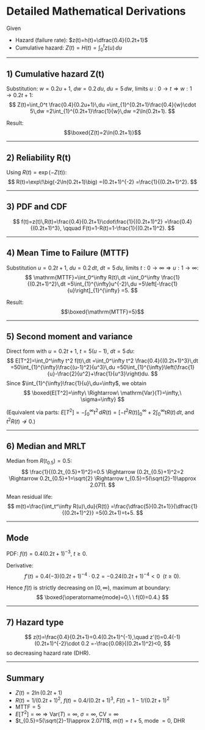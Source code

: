 # Detailed Mathematical Derivations 

Given
- Hazard (failure rate): $z(t)=h(t)=\dfrac{0.4}{0.2t+1}$
- Cumulative hazard: $Z(t)=H(t)=\displaystyle\int_0^t z(u)\,du$

---

## 1) Cumulative hazard Z(t)

Substitution: $w=0.2u+1,\ dw=0.2\,du,\ du=5\,dw$, limits $u:0\to t \Rightarrow w:1\to 0.2t+1$:
$$
Z(t)=\int_0^t \frac{0.4}{0.2u+1}\,du
=\int_{1}^{0.2t+1}\frac{0.4}{w}\cdot 5\,dw
=2\int_{1}^{0.2t+1}\frac{1}{w}\,dw
=2\ln(0.2t+1).
$$

Result:
$$\boxed{Z(t)=2\ln(0.2t+1)}$$

---

## 2) Reliability R(t)

Using $R(t)=\exp(-Z(t))$:
$$
R(t)=\exp\!\big(-2\ln(0.2t+1)\big)
=(0.2t+1)^{-2}
=\frac{1}{(0.2t+1)^2}.
$$

---

## 3) PDF and CDF

$$
f(t)=z(t)\,R(t)=\frac{0.4}{0.2t+1}\cdot\frac{1}{(0.2t+1)^2}
=\frac{0.4}{(0.2t+1)^3},
\qquad
F(t)=1-R(t)=1-\frac{1}{(0.2t+1)^2}.
$$

---

## 4) Mean Time to Failure (MTTF)

Substitution $u=0.2t+1,\ du=0.2\,dt,\ dt=5\,du$, limits $t:0\to\infty \Rightarrow u:1\to\infty$:
$$
\mathrm{MTTF}=\int_0^\infty R(t)\,dt
=\int_0^\infty \frac{1}{(0.2t+1)^2}\,dt
=5\int_{1}^{\infty}u^{-2}\,du
=5\left[-\frac{1}{u}\right]_{1}^{\infty}
=5.
$$

Result:
$$\boxed{\mathrm{MTTF}=5}$$

---

## 5) Second moment and variance

Direct form with $u=0.2t+1,\ t=5(u-1),\ dt=5\,du$:
$$
E[T^2]=\int_0^\infty t^2 f(t)\,dt
=\int_0^\infty t^2 \frac{0.4}{(0.2t+1)^3}\,dt
=50\int_{1}^{\infty}\frac{(u-1)^2}{u^3}\,du
=50\int_{1}^{\infty}\left(\frac{1}{u}-\frac{2}{u^2}+\frac{1}{u^3}\right)du.
$$
Since $\int_{1}^{\infty}\frac{1}{u}\,du=\infty$, we obtain
$$
\boxed{E[T^2]=\infty\ \Rightarrow\ \mathrm{Var}(T)=\infty,\ \sigma=\infty}
$$

(Equivalent via parts: $E[T^2]=-\int_0^\infty t^2\,dR(t)=[-t^2R(t)]_0^\infty+2\int_0^\infty tR(t)\,dt$, and $t^2R(t)\not\to0$.)

---

## 6) Median and MRLT

Median from $R(t_{0.5})=0.5$:
$$
\frac{1}{(0.2t_{0.5}+1)^2}=0.5
\Rightarrow (0.2t_{0.5}+1)^2=2
\Rightarrow 0.2t_{0.5}+1=\sqrt{2}
\Rightarrow t_{0.5}=5(\sqrt{2}-1)\approx 2.0711.
$$

Mean residual life:
$$
m(t)=\frac{\int_t^\infty R(u)\,du}{R(t)}
=\frac{\dfrac{5}{0.2t+1}}{\dfrac{1}{(0.2t+1)^2}}
=5(0.2t+1)=t+5.
$$

---

## Mode

PDF: $f(t)=0.4(0.2t+1)^{-3},\ t\ge 0$.

Derivative:
$$
f'(t)=0.4(-3)(0.2t+1)^{-4}\cdot 0.2
= -0.24(0.2t+1)^{-4} < 0\ \ (t\ge 0).
$$

Hence $f(t)$ is strictly decreasing on $[0,\infty)$, maximum at boundary:
$$
\boxed{\operatorname{mode}=0,\ \ f(0)=0.4.}
$$

---

## 7) Hazard type

$$
z(t)=\frac{0.4}{0.2t+1}=0.4(0.2t+1)^{-1},\quad
z'(t)=0.4(-1)(0.2t+1)^{-2}\cdot 0.2
=-\frac{0.08}{(0.2t+1)^2}<0,
$$
so decreasing hazard rate (DHR).

---

## Summary

- $Z(t)=2\ln(0.2t+1)$
- $R(t)=1/(0.2t+1)^2$, $f(t)=0.4/(0.2t+1)^3$, $F(t)=1-1/(0.2t+1)^2$
- $\mathrm{MTTF}=5$
- $E[T^2]=\infty \Rightarrow \mathrm{Var}(T)=\infty,\ \sigma=\infty,\ \mathrm{CV}=\infty$
- $t_{0.5}=5(\sqrt{2}-1)\approx 2.0711$, $m(t)=t+5$, mode $=0$, DHR